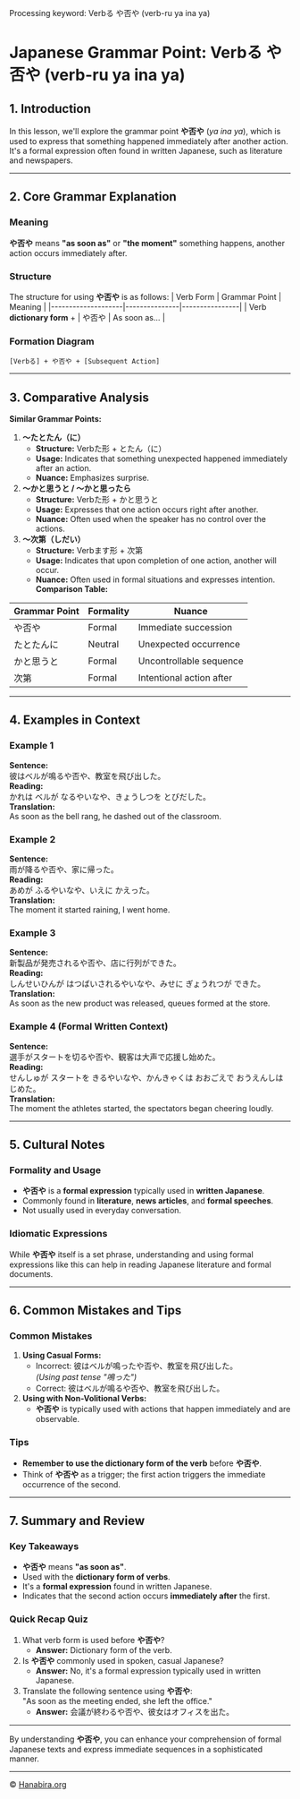 Processing keyword: Verbる や否や (verb-ru ya ina ya)
# Japanese Grammar Point: Verbる や否や (verb-ru ya ina ya)

## 1. Introduction
In this lesson, we'll explore the grammar point **や否や** (*ya ina ya*), which is used to express that something happened immediately after another action. It's a formal expression often found in written Japanese, such as literature and newspapers.

---
## 2. Core Grammar Explanation
### Meaning
**や否や** means **"as soon as"** or **"the moment"** something happens, another action occurs immediately after.
### Structure
The structure for using **や否や** is as follows:
| Verb Form          | Grammar Point | Meaning        |
|--------------------|---------------|----------------|
| Verb **dictionary form** + | や否や          | As soon as... |
### Formation Diagram
```plaintext
[Verbる] + や否や + [Subsequent Action]
```
---
## 3. Comparative Analysis
**Similar Grammar Points:**
1. **〜たとたん（に）**  
   - **Structure:** Verbた形 + とたん（に）  
   - **Usage:** Indicates that something unexpected happened immediately after an action.
   - **Nuance:** Emphasizes surprise.
2. **〜かと思うと / 〜かと思ったら**  
   - **Structure:** Verbた形 + かと思うと  
   - **Usage:** Expresses that one action occurs right after another.
   - **Nuance:** Often used when the speaker has no control over the actions.
3. **〜次第（しだい）**  
   - **Structure:** Verbます形 + 次第  
   - **Usage:** Indicates that upon completion of one action, another will occur.
   - **Nuance:** Often used in formal situations and expresses intention.
**Comparison Table:**

| Grammar Point      | Formality | Nuance                   |
|--------------------|-----------|--------------------------|
| や否や             | Formal    | Immediate succession     |
| たとたんに          | Neutral   | Unexpected occurrence    |
| かと思うと          | Formal    | Uncontrollable sequence  |
| 次第               | Formal    | Intentional action after |

---
## 4. Examples in Context
### Example 1
**Sentence:**  
彼はベルが鳴るや否や、教室を飛び出した。  
**Reading:**  
かれは ベルが なるやいなや、きょうしつを とびだした。  
**Translation:**  
As soon as the bell rang, he dashed out of the classroom.
### Example 2
**Sentence:**  
雨が降るや否や、家に帰った。  
**Reading:**  
あめが ふるやいなや、いえに かえった。  
**Translation:**  
The moment it started raining, I went home.
### Example 3
**Sentence:**  
新製品が発売されるや否や、店に行列ができた。  
**Reading:**  
しんせいひんが はつばいされるやいなや、みせに ぎょうれつが できた。  
**Translation:**  
As soon as the new product was released, queues formed at the store.
### Example 4 (Formal Written Context)
**Sentence:**  
選手がスタートを切るや否や、観客は大声で応援し始めた。  
**Reading:**  
せんしゅが スタートを きるやいなや、かんきゃくは おおごえで おうえんしはじめた。  
**Translation:**  
The moment the athletes started, the spectators began cheering loudly.

---
## 5. Cultural Notes
### Formality and Usage
- **や否や** is a **formal expression** typically used in **written Japanese**.
- Commonly found in **literature**, **news articles**, and **formal speeches**.
- Not usually used in everyday conversation.
### Idiomatic Expressions
While **や否や** itself is a set phrase, understanding and using formal expressions like this can help in reading Japanese literature and formal documents.

---
## 6. Common Mistakes and Tips
### Common Mistakes
1. **Using Casual Forms:**  
   - Incorrect: 彼はベルが鳴ったや否や、教室を飛び出した。  
     *(Using past tense "鳴った")*
   - Correct: 彼はベルが鳴るや否や、教室を飛び出した。
2. **Using with Non-Volitional Verbs:**  
   - **や否や** is typically used with actions that happen immediately and are observable.
### Tips
- **Remember to use the dictionary form of the verb** before **や否や**.
- Think of **や否や** as a trigger; the first action triggers the immediate occurrence of the second.
---
## 7. Summary and Review
### Key Takeaways
- **や否や** means **"as soon as"**.
- Used with the **dictionary form of verbs**.
- It's a **formal expression** found in written Japanese.
- Indicates that the second action occurs **immediately after** the first.
### Quick Recap Quiz
1. What verb form is used before **や否や**?
   - **Answer:** Dictionary form of the verb.
2. Is **や否や** commonly used in spoken, casual Japanese?
   - **Answer:** No, it's a formal expression typically used in written Japanese.
3. Translate the following sentence using **や否や**:  
   "As soon as the meeting ended, she left the office."
   - **Answer:** 会議が終わるや否や、彼女はオフィスを出た。

---
By understanding **や否や**, you can enhance your comprehension of formal Japanese texts and express immediate sequences in a sophisticated manner.

---

© [Hanabira.org](https://hanabira.org)
